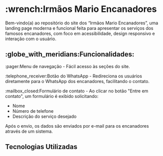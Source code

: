 <h1>:wrench:Irmãos Mario Encanadores</h1>
<p>Bem-vindo(a) ao repositório do site dos “Irmãos Mario Encanadores”, uma landing page moderna e funcional feita para apresentar os serviços dos famosos encanadores, com foco em acessibilidade, design responsivo e interação com o usuário.</p>

<h2> :globe_with_meridians:Funcionalidades:</h2>
  <p> :pager:Menu de navegação - Fácil acesso às seções do site.</p>
  <p> :telephone_receiver:Botão do WhatsApp - Redireciona os usuários diretamente para o WhatsApp dos encanadores, facilitando o contato.</p>
  <p> :mailbox_closed:Formulário de contato - Ao clicar no botão "Entre em contato", um formulário é exibido solicitando: </p>
  <ul>
    <li>Nome</li>
    <li>Número de telefone</li>
    <li>Descrição do serviço desejado</li>
  </ul>
  <p> Após o envio, os dados são enviados por e-mail para os encanadores através de um sistema. </p>

  <h2>Tecnologias Utilizadas</h2>
 



